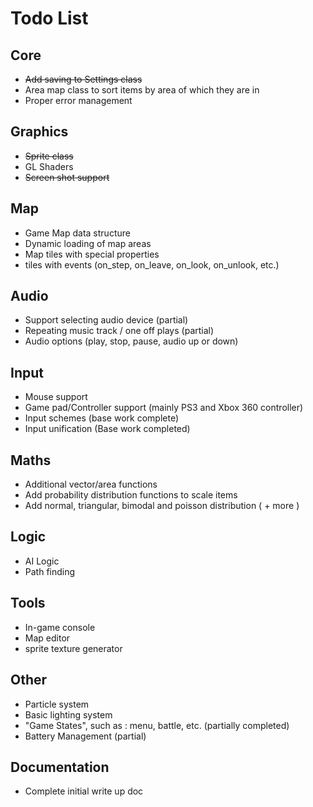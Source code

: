 Todo List
=========

Core
----

* ~~Add saving to Settings class~~
* Area map class to sort items by area of which they are in
* Proper error management

Graphics
--------

* ~~Sprite class~~
* GL Shaders
* ~~Screen shot support~~

Map
---

* Game Map data structure
* Dynamic loading of map areas
* Map tiles with special properties
* tiles with events (on_step, on_leave, on_look, on_unlook, etc.)

Audio
-----

* Support selecting audio device (partial)
* Repeating music track / one off plays (partial)
* Audio options (play, stop, pause, audio up or down)

Input
-----

* Mouse support
* Game pad/Controller support (mainly PS3 and Xbox 360 controller)
* Input schemes (base work complete)
* Input unification (Base work completed)

Maths
-----

* Additional vector/area functions
* Add probability distribution functions to scale items
* Add normal, triangular, bimodal and poisson distribution ( + more )

Logic
-----

* AI Logic
* Path finding

Tools
-----

* In-game console
* Map editor
* sprite texture generator

Other
-----

* Particle system
* Basic lighting system
* "Game States", such as : menu, battle, etc. (partially completed)
* Battery Management (partial)

Documentation
-------------

* Complete initial write up doc